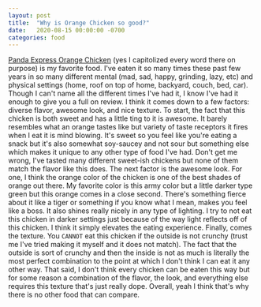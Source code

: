 ```yaml
---
layout: post
title:  "Why is Orange Chicken so good?"
date:   2020-08-15 00:00:00 -0700
categories: food
---
```

[Panda Express Orange Chicken][orange-link] (yes I capitolized every word there on purpose) is my favorite food. I've eaten it so many times these past few years in so many different mental (mad, sad, happy, grinding, lazy, etc) and physical settings (home, roof on top of home, backyard, couch, bed, car). Though I can't name all the different times I've had it, I know I've had it enough to give you a full on review. I think it comes down to a few factors: diverse flavor, awesome look, and nice texture. To start, the fact that this chicken is both sweet and has a little ting to it is awesome. It barely resembles what an orange tastes like but variety of taste receptors it fires when I eat it is mind blowing. It's sweet so you feel like you're eating a snack but it's also somewhat soy-saucey and not sour but something else which makes it unique to any other type of food I've had. Don't get me wrong, I've tasted many different sweet-ish chickens but none of them match the flavor like this does. The next factor is the awesome look. For one, I think the orange color of the chicken is one of the best shades of orange out there. My favorite color is this army color but a little darker type green but this orange comes in a close second. There's something fierce about it like a tiger or something if you know what I mean, makes you feel like a boss. It also shines really nicely in any type of lighting. I try to not eat this chicken in darker settings just because of the way light reflects off of this chicken. I think it simply elevates the eating experience. Finally, comes the texture. You `CANNOT` eat this chicken if the outside is not crunchy (trust me I've tried making it myself and it does not match). The fact that the outside is sort of crunchy and then the inside is not as much is literally the most perfect combination to the point at which I don't think I can eat it any other way. That said, I don't think every chicken can be eaten this way but for some reason a combination of the flavor, the look, and everything else requires this texture that's just really dope. Overall, yeah I think that's why there is no other food that can compare.

[orange-link]: https://www.pandaexpress.com/menu/entrees/orange-chicken